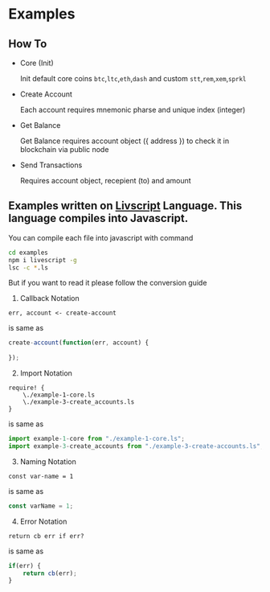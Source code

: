 # Examples 

## How To

* Core (Init)

  Init default core coins `btc`,`ltc`,`eth`,`dash` and custom `stt`,`rem`,`xem`,`sprkl`

* Create Account

  Each account requires mnemonic pharse and unique index (integer)

* Get Balance

  Get Balance requires account object ({ address }) to check it in blockchain via public node
  
* Send Transactions

  Requires account object, recepient (to) and amount
  
## Examples written on [Livscript](livescript.net) Language. This language compiles into Javascript.
   
   You can compile each file into javascript with command 
   
   ```sh
   cd examples
   npm i livescript -g
   lsc -c *.ls
   ```
   
   But if you want to read it please follow the conversion guide
   
   1. Callback Notation
   
   ```Livscript
   err, account <- create-account
   ```
   
   is same as 
   
   ```Javascript 
   create-account(function(err, account) {
       
   });
   ```
   
   2. Import Notation
   
   ```Livscript
   require! {
       \./example-1-core.ls
       \./example-3-create_accounts.ls
   }
   ```
   
   is same as 
   
   ```Javascript 
   import example-1-core from "./example-1-core.ls";
   import example-3-create_accounts from "./example-3-create-accounts.ls";
   ```
   
   3. Naming Notation
   
   ```Livscript
   const var-name = 1
   ```
   
   is same as 
   
   ```Javascript 
   const varName = 1;
   ```

   4. Error Notation
   
   ```Livscript
   return cb err if err?
   ```
   
   is same as 
   
   ```Javascript 
   if(err) {
       return cb(err);
   }
   ```